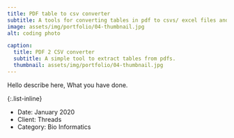 ```yaml
---
title: PDF table to csv converter
subtitle: A tools for converting tables in pdf to csvs/ excel files and filtering the required columns
image: assets/img/portfolio/04-thumbnail.jpg
alt: coding photo

caption:
  title: PDF 2 CSV converter
  subtitle: A simple tool to extract tables from pdfs.
  thumbnail: assets/img/portfolio/04-thumbnail.jpg
---
```

<!-- Use this area to describe your project. **Markdown** supported. This entry (project1.md) uses links for the image sources. All other projects in the portfolio use local images. Both work just fine! Lorem ipsum dolor sit amet, consectetur adipisicing elit.  -->
Hello describe here, What you have done.

{:.list-inline}
- Date: January 2020
- Client: Threads
- Category: Bio Informatics

